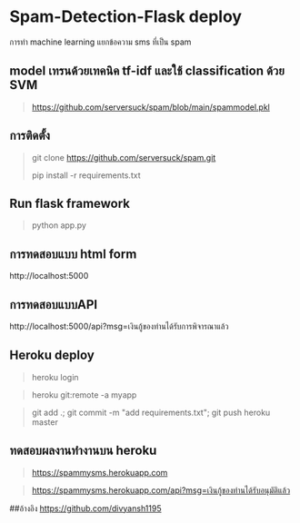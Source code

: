 # Spam-Detection-Flask deploy

การทำ machine learning แยกข้อความ sms ที่เป็น spam

## model เทรนด้วยเทคนิค tf-idf และใช้ classification ด้วย SVM
> https://github.com/serversuck/spam/blob/main/spammodel.pkl



## การติดตั้ง
> git clone https://github.com/serversuck/spam.git
>
> pip install -r requirements.txt

## Run flask framework
> python app.py

## การทดสอบแบบ html form
http://localhost:5000

## การทดสอบแบบAPI
http://localhost:5000/api?msg=เงินกู้ของท่านได้รับการพิจารณาแล้ว

## Heroku deploy
> heroku login

> heroku git:remote -a myapp
 
> git add .; git commit -m "add requirements.txt"; git push heroku master

## ทดสอบผลงานทำงานบน heroku

> https://spammysms.herokuapp.com

> https://spammysms.herokuapp.com/api?msg=เงินกู้ของท่านได้รับอนุมัติแล้ว

##อ้างอิง
https://github.com/divyansh1195
